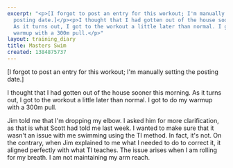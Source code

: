 ```yaml
---
excerpt: "<p>[I forgot to post an entry for this workout; I'm manually setting the
  posting date.]</p><p>I thought that I had gotten out of the house sooner this morning.
  As it turns out, I got to the workout a little later than normal. I got to do my
  warmup with a 300m pull.</p>"
layout: training_diary
title: Masters Swim
created: 1384875737
---
```

<p>[I forgot to post an entry for this workout; I'm manually setting the posting date.]</p><p>I thought that I had gotten out of the house sooner this morning. As it turns out, I got to the workout a little later than normal. I got to do my warmup with a 300m pull.</p><p>Jim told me that I'm dropping my elbow. I asked him for more clarification, as that is what Scott had told me last week. I wanted to make sure that it wasn't an issue with me swimming using the TI method. In fact, it's not. On the contrary, when Jim explained to me what I needed to do to correct it, it aligned perfectly with what TI teaches. The issue arises when I am rolling for my breath. I am not maintaining my arm reach.</p>
